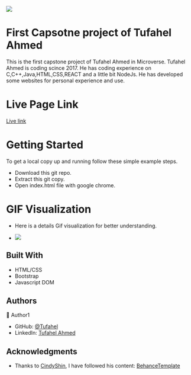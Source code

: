 ![](https://img.shields.io/badge/Microverse-blueviolet)

# First Capsotne project of Tufahel Ahmed

This is the first capstone project of Tufahel Ahmed in Microverse. Tufahel Ahmed is coding scince 2017. He has coding experience on C,C++,Java,HTML,CSS,REACT and a little bit NodeJs. He has developed some websites for personal experience and use.

# Live Page Link

[Live link](https://tufahel.github.io/first-capstone-microverse/)

# Getting Started
To get a local copy up and running follow these simple example steps.

- Download this git repo.
- Extract this git copy.
- Open index.html file with google chrome.

# GIF Visualization
- Here is a details Gif visualization for better understanding.

- ![](images/gif-update.gif)


## Built With

- HTML/CSS
- Bootstrap
- Javascript DOM


## Authors

👤 Author1

- GitHub: [@Tufahel](https://github.com/Tufahel)
- LinkedIn: [Tufahel Ahmed](https://bd.linkedin.com/in/tufahel-ahmed-972884203)

## Acknowledgments

- Thanks to [CindyShin](https://www.behance.net/adagio07), I have followed his content: [BehanceTemplate](https://www.behance.net/gallery/29845175/CC-Global-Summit-2015) 
